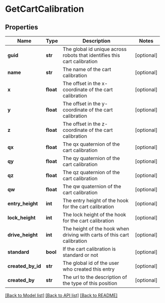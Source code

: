 # GetCartCalibration

## Properties
Name | Type | Description | Notes
------------ | ------------- | ------------- | -------------
**guid** | **str** | The global id unique across robots that identifies this cart calibration | [optional] 
**name** | **str** | The name of the cart calibration | [optional] 
**x** | **float** | The offset in the x-coordinate of the cart calibration | [optional] 
**y** | **float** | The offset in the y-coordinate of the cart calibration | [optional] 
**z** | **float** | The offset in the z-coordinate of the cart calibration | [optional] 
**qx** | **float** | The qx quaternion of the cart calibration | [optional] 
**qy** | **float** | The qy quaternion of the cart calibration | [optional] 
**qz** | **float** | The qz quaternion of the cart calibration | [optional] 
**qw** | **float** | The qw quaternion of the cart calibration | [optional] 
**entry_height** | **int** | The entry height of the hook for the cart calibration | [optional] 
**lock_height** | **int** | The lock height of the hook for the cart calibration | [optional] 
**drive_height** | **int** | The height of the hook when driving with carts of this cart calibration | [optional] 
**standard** | **bool** | If the cart calibration is standard or not | [optional] 
**created_by_id** | **str** | The global id of the user who created this entry | [optional] 
**created_by** | **str** | The url to the description of the type of this position | [optional] 

[[Back to Model list]](../README.md#documentation-for-models) [[Back to API list]](../README.md#documentation-for-api-endpoints) [[Back to README]](../README.md)



